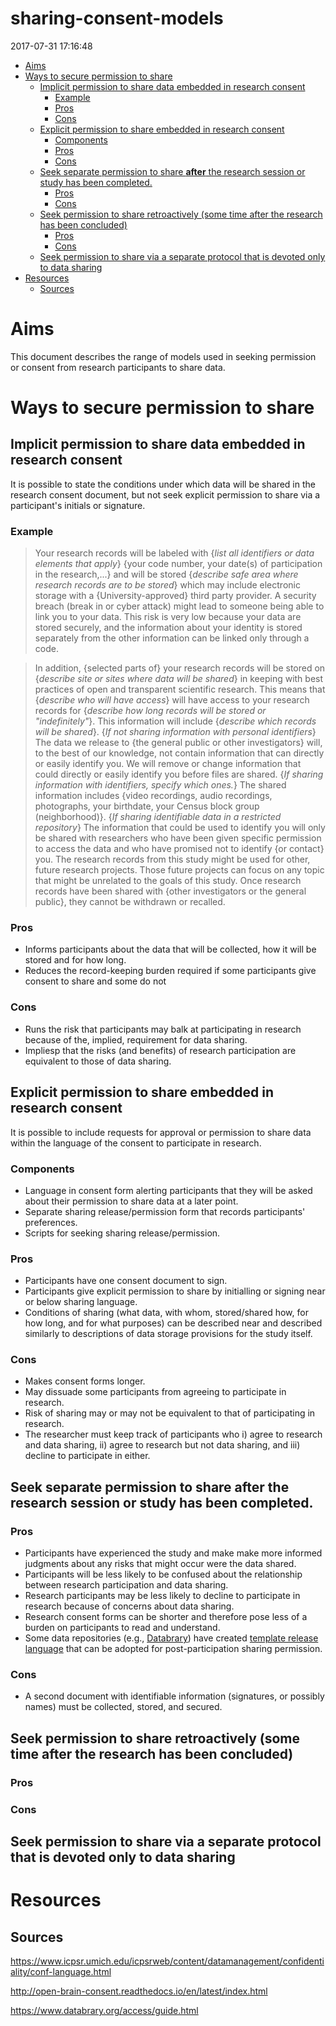 sharing-consent-models
================
2017-07-31 17:16:48

-   [Aims](#aims)
-   [Ways to secure permission to share](#ways-to-secure-permission-to-share)
    -   [Implicit permission to share data embedded in research consent](#implicit-permission-to-share-data-embedded-in-research-consent)
        -   [Example](#example)
        -   [Pros](#pros)
        -   [Cons](#cons)
    -   [Explicit permission to share embedded in research consent](#explicit-permission-to-share-embedded-in-research-consent)
        -   [Components](#components)
        -   [Pros](#pros-1)
        -   [Cons](#cons-1)
    -   [Seek separate permission to share **after** the research session or study has been completed.](#seek-separate-permission-to-share-after-the-research-session-or-study-has-been-completed.)
        -   [Pros](#pros-2)
        -   [Cons](#cons-2)
    -   [Seek permission to share retroactively (some time after the research has been concluded)](#seek-permission-to-share-retroactively-some-time-after-the-research-has-been-concluded)
        -   [Pros](#pros-3)
        -   [Cons](#cons-3)
    -   [Seek permission to share via a separate protocol that is devoted only to data sharing](#seek-permission-to-share-via-a-separate-protocol-that-is-devoted-only-to-data-sharing)
-   [Resources](#resources)
    -   [Sources](#sources)

Aims
====

This document describes the range of models used in seeking permission or consent from research participants to share data.

Ways to secure permission to share
==================================

Implicit permission to share data embedded in research consent
--------------------------------------------------------------

It is possible to state the conditions under which data will be shared in the research consent document, but not seek explicit permission to share via a participant's initials or signature.

### Example

> Your research records will be labeled with {*list all identifiers or data elements that apply*} {your code number, your date(s) of participation in the research,...} and will be stored {*describe safe area where research records are to be stored*} which may include electronic storage with a {University-approved} third party provider. A security breach (break in or cyber attack) might lead to someone being able to link you to your data. This risk is very low because your data are stored securely, and the information about your identity is stored separately from the other information can be linked only through a code.

> In addition, {selected parts of} your research records will be stored on {*describe site or sites where data will be shared*} in keeping with best practices of open and transparent scientific research. This means that {*describe who will have access*} will have access to your research records for {*describe how long records will be stored or "indefinitely"*}. This information will include {*describe which records will be shared*}. {*If not sharing information with personal identifiers*} The data we release to {the general public or other investigators} will, to the best of our knowledge, not contain information that can directly or easily identify you. We will remove or change information that could directly or easily identify you before files are shared. {*If sharing information with identifiers, specify which ones.*} The shared information includes {video recordings, audio recordings, photographs, your birthdate, your Census block group (neighborhood)}. {*If sharing identifiable data in a restricted repository*} The information that could be used to identify you will only be shared with researchers who have been given specific permission to access the data and who have promised not to identify {or contact} you. The research records from this study might be used for other, future research projects. Those future projects can focus on any topic that might be unrelated to the goals of this study. Once research records have been shared with {other investigators or the general public}, they cannot be withdrawn or recalled.

### Pros

-   Informs participants about the data that will be collected, how it will be stored and for how long.
-   Reduces the record-keeping burden required if some participants give consent to share and some do not

### Cons

-   Runs the risk that participants may balk at participating in research because of the, implied, requirement for data sharing.
-   Impliesp that the risks (and benefits) of research participation are equivalent to those of data sharing.

Explicit permission to share embedded in research consent
---------------------------------------------------------

It is possible to include requests for approval or permission to share data within the language of the consent to participate in research.

### Components

-   Language in consent form alerting participants that they will be asked about their permission to share data at a later point.
-   Separate sharing release/permission form that records participants' preferences.
-   Scripts for seeking sharing release/permission.

### Pros

-   Participants have one consent document to sign.
-   Participants give explicit permission to share by initialling or signing near or below sharing language.
-   Conditions of sharing (what data, with whom, stored/shared how, for how long, and for what purposes) can be described near and described similarly to descriptions of data storage provisions for the study itself.

### Cons

-   Makes consent forms longer.
-   May dissuade some participants from agreeing to participate in research.
-   Risk of sharing may or may not be equivalent to that of participating in research.
-   The researcher must keep track of participants who i) agree to research and data sharing, ii) agree to research but not data sharing, and iii) decline to participate in either.

Seek separate permission to share **after** the research session or study has been completed.
---------------------------------------------------------------------------------------------

### Pros

-   Participants have experienced the study and make make more informed judgments about any risks that might occur were the data shared.
-   Participants will be less likely to be confused about the relationship between research participation and data sharing.
-   Research participants may be less likely to decline to participate in research because of concerns about data sharing.
-   Research consent forms can be shorter and therefore pose less of a burden on participants to read and understand.
-   Some data repositories (e.g., [Databrary](http://databrary.org)) have created [template release language](https://www.databrary.org/access/policies/release-template.html) that can be adopted for post-participation sharing permission.

### Cons

-   A second document with identifiable information (signatures, or possibly names) must be collected, stored, and secured.

Seek permission to share retroactively (some time after the research has been concluded)
----------------------------------------------------------------------------------------

### Pros

### Cons

Seek permission to share via a separate protocol that is devoted only to data sharing
-------------------------------------------------------------------------------------

Resources
=========

Sources
-------

<https://www.icpsr.umich.edu/icpsrweb/content/datamanagement/confidentiality/conf-language.html>

<http://open-brain-consent.readthedocs.io/en/latest/index.html>

<https://www.databrary.org/access/guide.html>
